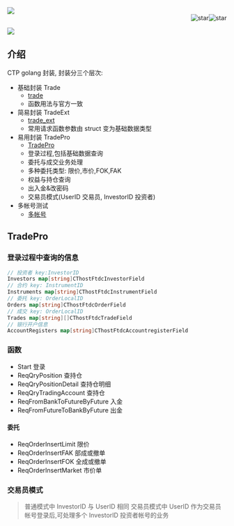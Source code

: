 <div><img src='https://img.shields.io/badge/Author-海风-orange.svg'></img></div><div align="right"><img src='https://gitee.com/haifengat/goctp/badge/star.svg?theme=dark' alt='star'></img><img src='https://gitee.com/haifengat/goctp/badge/fork.svg?theme=dark' alt='star'></img></div>

![](https://gitee.com/haifengat/goctp/widgets/widget_card.svg?colors=4183c4,ffffff,ffffff,e3e9ed,666666,9b9b9b)

## 介绍

CTP golang 封装, 封装分三个层次:

- 基础封装 Trade
  - [trade](trade_test.go)
  - 函数用法与官方一致
- 简易封装 TradeExt
  - [trade_ext](trade_ext_test.go)
  - 常用请求函数参数由 struct 变为基础数据类型
- 易用封装 TradePro
  - [TradePro](trade_pro_test.go)
  - 登录过程,包括基础数据查询
  - 委托与成交业务处理
  - 多种委托类型: 限价,市价,FOK,FAK
  - 权益与持仓查询
  - 出入金&改密码
  - 交易员模式(UserID 交易员, InvestorID 投资者)
- 多帐号测试
  - [多帐号](demo/main.go)

## TradePro

### 登录过程中查询的信息

```go
// 投资者 key:InvestorID
Investors map[string]CThostFtdcInvestorField
// 合约 key: InstrumentID
Instruments map[string]CThostFtdcInstrumentField
// 委托 key: OrderLocalID
Orders map[string]CThostFtdcOrderField
// 成交 key: OrderLocalID
Trades map[string][]CThostFtdcTradeField
// 银行开户信息
AccountRegisters map[string]CThostFtdcAccountregisterField
```

### 函数

- Start 登录
- ReqQryPosition 查持仓
- ReqQryPositionDetail 查持仓明细
- ReqQryTradingAccount 查持仓
- ReqFromBankToFutureByFuture 入金
- ReqFromFutureToBankByFuture 出金

#### 委托

- ReqOrderInsertLimit 限价
- ReqOrderInsertFAK 部成或撤单
- ReqOrderInsertFOK 全成或撤单
- ReqOrderInsertMarket 市价单

### 交易员模式

> 普通模式中 InvestorID 与 UserID 相同
> 交易员模式中 UserID 作为交易员帐号登录后,可处理多个 InvestorID 投资者帐号的业务
